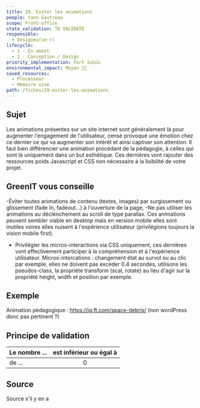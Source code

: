 ```yaml
---
title: 29. Eviter les animations
people: Yann Gautreau
scope: Front-office
state_validation: TO VALIDATE
responsible: 
  - Designeu(se·r)
lifecycle: 
  - 1 - En amont
  - 2 - Conception / Design
priority_implementation: Fort 👍👍👍
environmental_impact: Moyen 🌱🌱
saved_resources: 
  - Processeur
  - Mémoire vive
path: /fiches/29-eviter-les-animations
---
```


## Sujet

Les animations présentes sur un site internet sont généralement là pour augmenter l'engagement de l'utilisateur, censé provoqué une émotion chez ce dernier ce qui va augmenter son intérêt et ainsi captiver son attention. Il faut bien différencier une animation procédant de la pédagogie, à celles qui sont là uniquement dans un but esthétique. Ces dernières vont rajouter des ressources poids Javascript et CSS non nécessaire à la lisibilité de votre projet.

## GreenIT vous conseille

-Éviter toutes animations de contenu (textes, images) par surgissement ou glissement (fade In, fadeout...) à l'ouverture de la page, 
-Ne pas utiliser les animations au déclenchement au scroll de type parallax. Ces animations peuvent sembler viable en desktop mais en version mobile elles sont inutiles voires elles nuisent à l'expérience utilisateur (privilégions toujours la vision mobile first). 
- Privilégier les micros-interactions via CSS uniquement, ces dernières vont effectivement participer à la compréhension et à l'expérience utilisateur.
Micros-intercations : changement état au survol ou au clic par exemple, elles ne doivent pas excéder 0.4 secondes, utilisons les pseudos-class, la propriéte transform (scal, rotate) au lieu d'agir sur la propriété height, width et position par exemple.

## Exemple

Animation pédagogique : https://ig.ft.com/space-debris/ (non wordPress donc pas pertinent ?)

## Principe de validation

| Le nombre ... | est inférieur ou égal à |
| ------------- | :---------------------: |
| de ...        |            0            |

## Source

Source s'il y en a
